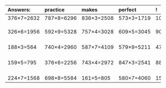 | Answers: | practice | makes | perfect | ! |
| :--- | :--- | :--- | :--- | :--- |
| 376×7=2632 | 787×8=6296 | 836×3=2508 | 573×3=1719 | 106×8=848 | 
|   |   |   |   |   | 
|   |   |   |   |   | 
|   |   |   |   |   | 
| 326×6=1956 | 592×9=5328 | 757×4=3028 | 609×5=3045 | 901×7=6307 | 
|   |   |   |   |   | 
|   |   |   |   |   | 
|   |   |   |   |   | 
|   |   |   |   |   | 
| 188×3=564 | 740×4=2960 | 587×7=4109 | 579×9=5211 | 475×5=2375 | 
|   |   |   |   |   | 
|   |   |   |   |   | 
|   |   |   |   |   | 
|   |   |   |   |   | 
| 159×5=795 | 376×6=2256 | 743×4=2972 | 847×3=2541 | 881×2=1762 | 
|   |   |   |   |   | 
|   |   |   |   |   | 
|   |   |   |   |   | 
|   |   |   |   |   | 
| 224×7=1568 | 698×8=5584 | 161×5=805 | 580×7=4060 | 151×4=604 | 
